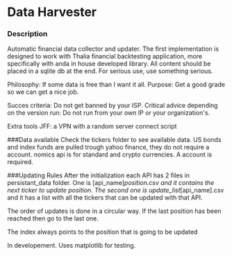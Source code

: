 # Data Harvester

### Description
Automatic financial data collector and updater. The first implementation is designed to work with Thalia financial backtesting application, more specifically with anda in house developed library. All content should be placed in a sqlite db at the end. For serious use, use something serious.

Philosophy: If some data is free than I want it all.
Purpose: Get a good grade so we can get a nice job.

Succes criteria: Do not get banned by your ISP.
Critical advice depending on the version run: Do not run from your own IP or your organization's.

Extra tools JFF: a VPN with a random server connect script 

###Data available
Check the tickers folder to see available data.
US bonds and index funds are pulled trough yahoo finance, they do not require a account.
nomics api is for standard and crypto currencies. A account is required.

###Updating Rules
After the initialization each API has 2 files in persistant_data folder.
One is [api_name]_position.csv and it contains the next ticker to update position.
The second one is update_list_[api_name].csv and it has a list with all the tickers that can be updated with that API.

The order of updates is done in a circular way. If the last position has been reached then go to the last one.

The index always points to the position that is going to be updated





In developement. Uses matplotlib for testing. 
